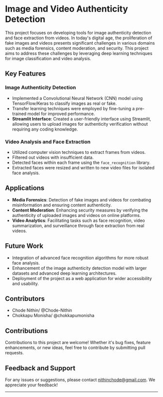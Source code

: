 # Image and Video Authenticity Detection

This project focuses on developing tools for image authenticity detection and face extraction from videos. In today's digital age, the proliferation of fake images and videos presents significant challenges in various domains such as media forensics, content moderation, and security. This project aims to address these challenges by leveraging deep learning techniques for image classification and video analysis.

## Key Features

### Image Authenticity Detection

- Implemented a Convolutional Neural Network (CNN) model using TensorFlow/Keras to classify images as real or fake.
- Transfer learning techniques were employed by fine-tuning a pre-trained model for improved performance.
- **Streamlit Interface**: Created a user-friendly interface using Streamlit, allowing users to upload images for authenticity verification without requiring any coding knowledge.

### Video Analysis and Face Extraction

- Utilized computer vision techniques to extract frames from videos.
- Filtered out videos with insufficient data.
- Detected faces within each frame using the `face_recognition` library.
- Extracted faces were resized and written to new video files for isolated face analysis.

## Applications

- **Media Forensics**: Detection of fake images and videos for combating misinformation and ensuring content authenticity.
- **Content Moderation**: Enhancing security measures by verifying the authenticity of uploaded images and videos on online platforms.
- **Video Analytics**: Facilitating tasks such as face recognition, video summarization, and surveillance through face extraction from real videos.

## Future Work

- Integration of advanced face recognition algorithms for more robust face analysis.
- Enhancement of the image authenticity detection model with larger datasets and advanced deep learning architectures.
- Deployment of the project as a web application for wider accessibility and usability.

## Contributors

- Chode Nithin/ @Chode-Nithin
- Chokkapu Monisha/ @chokkapumonisha

## Contributions

Contributions to this project are welcome! Whether it's bug fixes, feature enhancements, or new ideas, feel free to contribute by submitting pull requests.

## Feedback and Support

For any issues or suggestions, please contact nithinchode@gmail.com. We appreciate your feedback!

---
